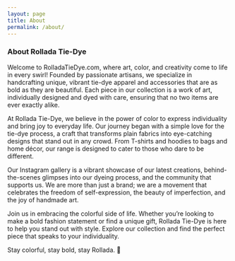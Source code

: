 ```yaml
---
layout: page
title: About
permalink: /about/
---
```


### About Rollada Tie-Dye

Welcome to RolladaTieDye.com, where art, color, and creativity come to life in every swirl! Founded by passionate artisans, we specialize in handcrafting unique, vibrant tie-dye apparel and accessories that are as bold as they are beautiful. Each piece in our collection is a work of art, individually designed and dyed with care, ensuring that no two items are ever exactly alike.

At Rollada Tie-Dye, we believe in the power of color to express individuality and bring joy to everyday life. Our journey began with a simple love for the tie-dye process, a craft that transforms plain fabrics into eye-catching designs that stand out in any crowd. From T-shirts and hoodies to bags and home décor, our range is designed to cater to those who dare to be different.

Our Instagram gallery is a vibrant showcase of our latest creations, behind-the-scenes glimpses into our dyeing process, and the community that supports us. We are more than just a brand; we are a movement that celebrates the freedom of self-expression, the beauty of imperfection, and the joy of handmade art.

Join us in embracing the colorful side of life. Whether you’re looking to make a bold fashion statement or find a unique gift, Rollada Tie-Dye is here to help you stand out with style. Explore our collection and find the perfect piece that speaks to your individuality.

Stay colorful, stay bold, stay Rollada. 🌈